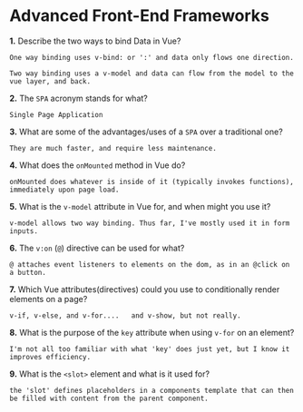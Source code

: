 # Advanced Front-End Frameworks


**1.** Describe the two ways to bind Data in Vue?
<!-- enter you answer in the space below -->
```
One way binding uses v-bind: or ':' and data only flows one direction.

Two way binding uses a v-model and data can flow from the model to the vue layer, and back.
```

**2.** The `SPA` acronym stands for what?
<!-- enter you answer in the space below -->
```
Single Page Application
```
**3.** What are some of the advantages/uses of a `SPA` over a traditional one?
<!-- enter you answer in the space below -->
```
They are much faster, and require less maintenance.
```
**4.** What does the `onMounted` method in Vue do?
<!-- enter you answer in the space below -->
```
onMounted does whatever is inside of it (typically invokes functions), immediately upon page load.
```
**5.** What is the `v-model` attribute in Vue for, and when might you use it?
<!-- enter you answer in the space below -->
```
v-model allows two way binding. Thus far, I've mostly used it in form inputs.
```
**6.** The `v:on` (`@`) directive can be used for what?
<!-- enter you answer in the space below -->
```
@ attaches event listeners to elements on the dom, as in an @click on a button.
```
**7.** Which Vue attributes(directives) could you use to conditionally render elements on a page?
<!-- enter you answer in the space below -->
```
v-if, v-else, and v-for....   and v-show, but not really.
```
**8.** What is the purpose of the `key` attribute when using `v-for` on an element?
<!-- enter you answer in the space below -->
```
I'm not all too familiar with what 'key' does just yet, but I know it improves efficiency.
```
**9.** What is the `<slot>` element and what is it used for?
<!-- enter you answer in the space below -->
```
the 'slot' defines placeholders in a components template that can then be filled with content from the parent component.
```